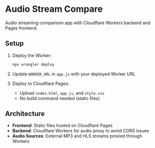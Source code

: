 # Audio Stream Compare

Audio streaming comparison app with Cloudflare Workers backend and Pages frontend.

## Setup

1. Deploy the Worker:
   ```bash
   npx wrangler deploy
   ```

2. Update `WORKER_URL` in `app.js` with your deployed Worker URL

3. Deploy to Cloudflare Pages:
   - Upload `index.html`, `app.js`, and `style.css`
   - No build command needed (static files)

## Architecture

- **Frontend**: Static files hosted on Cloudflare Pages
- **Backend**: Cloudflare Workers for audio proxy to avoid CORS issues
- **Audio Sources**: External MP3 and HLS streams proxied through Workers